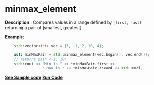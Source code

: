 # minmax_element

**Description** : Compares values in a range defined by `[first, last)` returning a pair of [smallest, greatest]. 

**Example**:
```cpp
    std::vector<int> vec = {3, -1, 2, 10, 4};

    auto minMaxPair = std::minmax_element(vec.begin(), vec.end()); 
    // returns pair <-1, 10>
    std::cout << "Min is " << *minMaxPair.first <<
                 " Max is " << *minMaxPair.second << std::endl;

```
**[See Sample code](snippets/vector/minmax_element.cpp)**
**[Run Code](https://rextester.com/NSPL12489)**